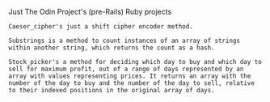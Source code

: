 Just The Odin Project's (pre-Rails) Ruby projects

    Caeser_cipher's just a shift cipher encoder method.

    Substrings is a method to count instances of an array of strings within another string, which returns the count as a hash.

    Stock_picker's a method for deciding which day to buy and which day to sell for maximum profit, out of a range of days represented by an array with values representing prices. It returns an array with the number of the day to buy and the number of the day to sell, relative to their indexed positions in the original array of days.
